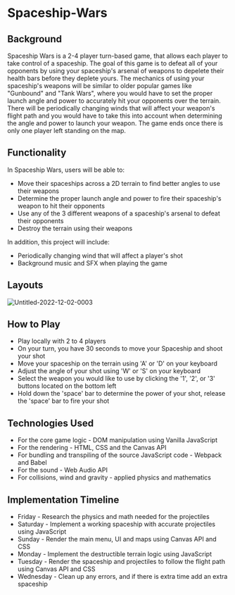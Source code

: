 # Spaceship-Wars
## Background 
Spaceship Wars is a 2-4 player turn-based game, that allows each player to take control of a spaceship. The goal of this game is to defeat all of your opponents by 
using your spaceship's arsenal of weapons to depelete their health bars before they deplete yours. The mechanics of using your spaceship's weapons will be similar 
to older popular games like "Gunbound" and "Tank Wars", where you would have to set the proper launch angle and power to accurately hit your opponents over the terrain. 
There will be periodically changing winds that will affect your weapon's flight path and you would have to take this into account when determining the angle and power 
to launch your weapon. The game ends once there is only one player left standing on the map. 

## Functionality
In Spaceship Wars, users will be able to: 
* Move their spaceships across a 2D terrain to find better angles to use their weapons
* Determine the proper launch angle and power to fire their spaceship's weapon to hit their opponents
* Use any of the 3 different weapons of a spaceship's arsenal to defeat their opponents 
* Destroy the terrain using their weapons 

In addition, this project will include:
* Periodically changing wind that will affect a player's shot
* Background music and SFX when playing the game 

## Layouts
![Untitled-2022-12-02-0003](https://user-images.githubusercontent.com/103486289/205249245-66fe0c5d-9ed4-4ce0-a8ab-11bb1a9b5dd5.png)

## How to Play
* Play locally with 2 to 4 players
* On your turn, you have 30 seconds to move your Spaceship and shoot your shot
* Move your spaceship on the terrain using 'A' or 'D' on your keyboard
* Adjust the angle of your shot using 'W' or 'S' on your keyboard
* Select the weapon you would like to use by clicking the '1', '2', or '3' buttons located on the bottom left
* Hold down the 'space' bar to determine the power of your shot, release the 'space' bar to fire your shot 

## Technologies Used
* For the core game logic - DOM manipulation using Vanilla JavaScript
* For the rendering - HTML, CSS and the Canvas API
* For bundling and transpiling of the source JavaScript code - Webpack and Babel
* For the sound - Web Audio API
* For collisions, wind and gravity - applied physics and mathematics 

## Implementation Timeline
* Friday - Research the physics and math needed for the projectiles
* Saturday - Implement a working spaceship with accurate projectiles using JavaScript 
* Sunday - Render the main menu, UI and maps using Canvas API and CSS
* Monday - Implement the destructible terrain logic using JavaScript
* Tuesday - Render the spaceship and projectiles to follow the flight path using Canvas API and CSS 
* Wednesday - Clean up any errors, and if there is extra time add an extra spaceship




